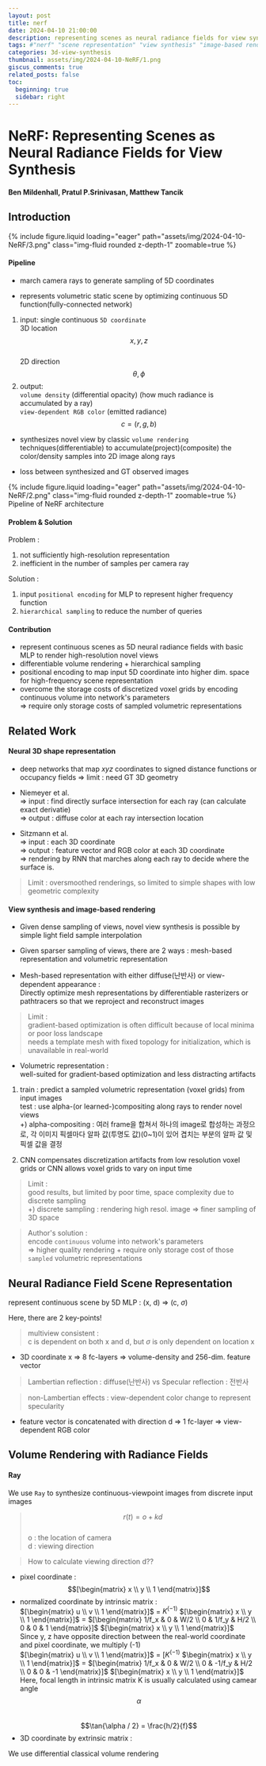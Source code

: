 ```yaml
---
layout: post
title: nerf
date: 2024-04-10 21:00:00
description: representing scenes as neural radiance fields for view synthesis
tags: #"nerf" "scene representation" "view synthesis" "image-based rendering" "volume rendering" "3d deep learning" 
categories: 3d-view-synthesis
thumbnail: assets/img/2024-04-10-NeRF/1.png
giscus_comments: true
related_posts: false
toc:
  beginning: true
  sidebar: right
---
```


# NeRF: Representing Scenes as Neural Radiance Fields for View Synthesis

#### Ben Mildenhall, Pratul P.Srinivasan, Matthew Tancik  
  
## Introduction

<div class="row mt-3">
    <div class="col-sm mt-3 mt-md-0">
        {% include figure.liquid loading="eager" path="assets/img/2024-04-10-NeRF/3.png" class="img-fluid rounded z-depth-1" zoomable=true %}
    </div>
</div>

#### Pipeline

- march camera rays to generate sampling of 5D coordinates

- represents volumetric static scene by optimizing continuous 5D function(fully-connected network)

1. input: single continuous `5D coordinate`  
  3D location $$x, y, z$$  
  2D direction $$\theta, \phi$$  
2. output:  
  `volume density` (differential opacity) (how much radiance is accumulated by a ray)  
  `view-dependent RGB color` (emitted radiance) $$c = (r, g, b)$$

- synthesizes novel view by classic `volume rendering` techniques(differentiable) to accumulate(project)(composite) the color/density samples into 2D image along rays

- loss between synthesized and GT observed images

<div class="row mt-3">
    <div class="col-sm mt-3 mt-md-0">
        {% include figure.liquid loading="eager" path="assets/img/2024-04-10-NeRF/2.png" class="img-fluid rounded z-depth-1" zoomable=true %}
    </div>
</div>
<div class="caption">
    Pipeline of NeRF architecture
</div>

  
#### Problem & Solution

Problem :

1. not sufficiently high-resolution representation
2. inefficient in the number of samples per camera ray

Solution :

1. input `positional encoding` for MLP to represent higher frequency function
2. `hierarchical sampling` to reduce the number of queries

  
#### Contribution

- represent continuous scenes as 5D neural radiance fields with basic MLP to render high-resolution novel views
- differentiable volume rendering + hierarchical sampling
- positional encoding to map input 5D coordinate into higher dim. space for high-frequency scene representation
- overcome the storage costs of discretized voxel grids by encoding continuous volume into network's parameters  
=> require only storage costs of sampled volumetric representations

  
## Related Work

  
#### Neural 3D shape representation

- deep networks that map $xyz$ coordinates to signed distance functions or occupancy fields
=> limit : need GT 3D geometry

- Niemeyer et al.  
=> input : find directly surface intersection for each ray
(can calculate exact derivatie)  
=> output : diffuse color at each ray intersection location

- Sitzmann et al.  
=> input : each 3D coordinate  
=> output : feature vector and RGB color at each 3D coordinate  
=> rendering by RNN that marches along each ray to decide where the surface is.  

> Limit : oversmoothed renderings, so limited to simple shapes with low geometric complexity

#### View synthesis and image-based rendering

- Given dense sampling of views, novel view synthesis is possible by simple light field sample interpolation

- Given sparser sampling of views, there are 2 ways : mesh-based representation and volumetric representation

- Mesh-based representation with either diffuse(난반사) or view-dependent appearance :  
Directly optimize mesh representations by differentiable rasterizers or pathtracers so that we reproject and reconstruct images

> Limit :  
gradient-based optimization is often difficult because of local minima or poor loss landscape  
needs a template mesh with fixed topology for initialization, which is unavailable in real-world

- Volumetric representation :  
well-suited for gradient-based optimization and less distracting artifacts  
1. train : predict a sampled volumetric representation (voxel grids) from input images  
test : use alpha-(or learned-)compositing along rays to render novel views  
+) alpha-compositing : 여러 frame을 합쳐서 하나의 image로 합성하는 과정으로, 각 이미지 픽셀마다 알파 값(투명도 값)(0~1)이 있어 겹치는 부분의 알파 값 및 픽셀 값을 결정

2. CNN compensates discretization artifacts from low resolution voxel grids or CNN allows voxel grids to vary on input time

> Limit :  
good results, but limited by poor time, space complexity due to discrete sampling  
+) discrete sampling : rendering high resol. image => finer sampling of 3D space

> Author's solution :  
encode `continuous` volume into network's parameters  
=> higher quality rendering + require only storage cost of those `sampled` volumetric representations

  
## Neural Radiance Field Scene Representation

represent continuous scene by 5D MLP : (x, d) => (c, $\sigma$)

Here, there are 2 key-points!

> multiview consistent :  
c is dependent on both x and d, but $\sigma$ is only dependent on location x

- 3D coordinate x => 8 fc-layers => volume-density and 256-dim. feature vector

> Lambertian reflection : diffuse(난반사)  vs  Specular reflection : 전반사  

> non-Lambertian effects : view-dependent color change to represent specularity  

- feature vector is concatenated with direction d => 1 fc-layer => view-dependent RGB color

  
## Volume Rendering with Radiance Fields

#### Ray

We use `Ray` to synthesize continuous-viewpoint images from discrete input images

> $$r(t) = o + kd$$  
o : the location of camera  
d : viewing direction  

> How to calculate viewing direction d??  
- pixel coordinate :
$$[\begin{matrix} x \\ y \\ 1 \end{matrix}]$$  
- normalized coordinate by intrinsic matrix :  
$[\begin{matrix} u \\ v \\ 1 \end{matrix}]$ = $K^(-1)$ $[\begin{matrix} x \\ y \\ 1 \end{matrix}]$ = $[\begin{matrix} 1/f_x & 0 & W/2 \\ 0 & 1/f_y & H/2 \\ 0 & 0 & 1 \end{matrix}]$ $[\begin{matrix} x \\ y \\ 1 \end{matrix}]$  
Since y, z have opposite direction between the real-world coordinate and pixel coordinate, we multiply (-1)  
$[\begin{matrix} u \\ v \\ 1 \end{matrix}]$ = $[K^(-1)$ $\begin{matrix} x \\ y \\ 1 \end{matrix}]$ = $[\begin{matrix} 1/f_x & 0 & W/2 \\ 0 & -1/f_y & H/2 \\ 0 & 0 & -1 \end{matrix}]$ $[\begin{matrix} x \\ y \\ 1 \end{matrix}]$  
Here, focal length in intrinsic matrix K is usually calculated using camear angle $$\alpha$$  
$$\tan{\alpha / 2} = \frac{h/2}{f}$$  
- 3D coordinate by extrinsic matrix :

We use differential classical volume rendering